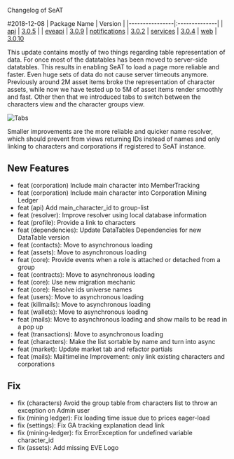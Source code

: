 Changelog of SeAT

#2018-12-08
| Package Name   | Version       | 
|----------------|:--------------|
| [api](https://github.com/eveseat/api) | [3.0.5](https://packagist.org/packages/eveseat/api) |
| [eveapi](https://github.com/eveseat/eveapi) | [3.0.9](https://packagist.org/packages/eveseat/eveapi) 
| [notifications](https://github.com/eveseat/notifications) | [3.0.2](https://packagist.org/packages/eveseat/notifications) 
| [services](https://github.com/eveseat/services) | [3.0.4](https://packagist.org/packages/eveseat/services) 
| [web](https://github.com/eveseat/web) | [3.0.10](https://packagist.org/packages/eveseat/web) 

This update contains mostly of two things regarding table representation of data. For once most of the datatables has been moved to server-side datatables. This results in enabling SeAT to load a page more reliable and faster. Even huge sets of data do not cause server timeouts anymore. Previously around 2M asset items broke the representation of character assets, while now we have tested up to 5M of asset items render smoothly and fast. 
Other then that we introduced tabs to switch between the characters view and the character groups view. 

![Tabs](https://i.imgur.com/s3l4Hul.png)

Smaller improvements are the more reliable and quicker name resolver, which should prevent from views returning IDs instead of names and only linking to characters and corporations if registered to SeAT instance.

## New Features
* feat (corporation) Include main character into MemberTracking
* feat (corporation) Include main character into Corporation Mining Ledger
* feat (api) Add main_character_id to group-list 
* feat (resolver): Improve resolver using local database information
* feat (profile): Provide a link to characters
* feat (dependencies): Update DataTables Dependencies for new DataTable version
* feat (contacts): Move to asynchronous loading
* feat (assets): Move to asynchronous loading
* feat (core): Provide events when a role is attached or detached from a group
* feat (contracts): Move to asynchronous loading
* feat (core): Use new migration mechanic
* feat (core): Resolve ids universe names
* feat (users): Move to asynchronous loading 
* feat (killmails): Move to asynchronous loading
* feat (wallets): Move to asynchronous loading
* feat (mails): Move to asynchronous loading and show mails to be read in a pop up
* feat (transactions): Move to asynchronous loading
* feat (characters): Make the list sortable by name and turn into async
* feat (market): Update market tab and refactor partials
* feat (mails): Mailtimeline Improvement: only link existing characters and corporations

## Fix

* fix (characters) Avoid the group table from characters list to throw an exception on Admin user
* fix (mining ledger): Fix loading time issue due to prices eager-load
* fix (settings): Fix GA tracking explanation dead link
* fix (mining-ledger): fix ErrorException for undefined variable character_id
* fix (assets): Add missing EVE Logo
